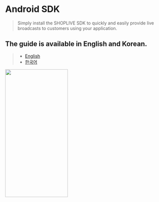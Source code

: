 # Android SDK

> Simply install the SHOPLIVE SDK to quickly and easily provide live broadcasts to customers using your application.

## The guide is available in English and Korean.
> - [English](https://en.shoplive.guide/docs/shoplive-sdk-for-android)
> - [한국어](https://docs.shoplive.kr/docs/shoplive-android-sdk)

<image src="doc/images/guide.gif" width="200" height="410"></image>
